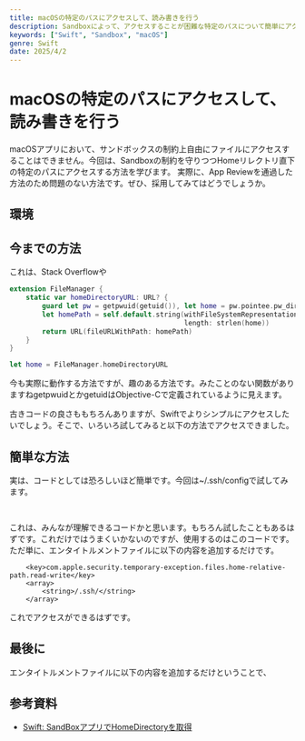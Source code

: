 ```yaml
---
title: macOSの特定のパスにアクセスして、読み書きを行う
description: Sandboxによって、アクセスすることが困難な特定のパスについて簡単にアクセスする方法を解説する。
keywords: ["Swift", "Sandbox", "macOS"]
genre: Swift
date: 2025/4/2
---
```

# macOSの特定のパスにアクセスして、読み書きを行う
macOSアプリにおいて、サンドボックスの制約上自由にファイルにアクセスすることはできません。今回は、Sandboxの制約を守りつつHomeリレクトリ直下の特定のパスにアクセスする方法を学びます。
実際に、App Reviewを通過した方法のため問題のない方法です。ぜひ、採用してみてはどうでしょうか。

## 環境

## 今までの方法
これは、Stack Overflowや
```swift
extension FileManager {
    static var homeDirectoryURL: URL? {
        guard let pw = getpwuid(getuid()), let home = pw.pointee.pw_dir else { return nil }
        let homePath = self.default.string(withFileSystemRepresentation: home,
                                           length: strlen(home))
        return URL(fileURLWithPath: homePath)
    }
}

let home = FileManager.homeDirectoryURL
```
今も実際に動作する方法ですが、趣のある方法です。みたことのない関数がありますねgetpwuidとかgetuidはObjective-Cで定義されているように見えます。

古きコードの良さももちろんありますが、Swiftでよりシンプルにアクセスしたいでしょう。そこで、いろいろ試してみると以下の方法でアクセスできました。
## 簡単な方法
実は、コードとしては恐ろしいほど簡単です。今回は~/.ssh/configで試してみます。
```swift
    
```
これは、みんなが理解できるコードかと思います。もちろん試したこともあるはずです。これだけではうまくいかないのですが、使用するのはこのコードです。
ただ単に、エンタイトルメントファイルに以下の内容を追加するだけです。
```plist
	<key>com.apple.security.temporary-exception.files.home-relative-path.read-write</key>
	<array>
		<string>/.ssh/</string>
	</array>
```
これでアクセスができるはずです。

## 最後に
エンタイトルメントファイルに以下の内容を追加するだけということで、

## 参考資料
- [Swift: SandBoxアプリでHomeDirectoryを取得](https://developer.apple.com/jp/videos/play/wwdc2024/10197/)